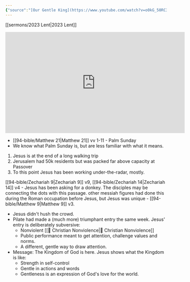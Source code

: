 ```yaml
---
{"source":"[Our Gentle King](https://www.youtube.com/watch?v=o0kG_50RC3w)","clipped":"2023-04-02","dg-publish":true,"grade":2,"context":"Personal","type":"Resource","status":"Active","topic":"Sermon","dateCreated":"2023-08-09","permalink":"/sermons/2023-04-02-our-gentle-king/","dgPassFrontmatter":true}
---
```



[[sermons/2023 Lent\|2023 Lent]]

<iframe width="560" height="315" src="https://www.youtube.com/embed/" title="YouTube video player" frameborder="0" allow="accelerometer; autoplay; clipboard-write; encrypted-media; gyroscope; picture-in-picture" allowfullscreen></iframe>

* [[94-bible/Matthew 21\|Matthew 21]] vv 1-11 - Palm Sunday
* We know what Palm Sunday is, but are less familiar with what it means.

1. Jesus is at the end of a long walking trip
2. Jerusalem had 50k residents but was packed far above capacity at Passover
3. To this point Jesus has been working under-the-radar, mostly.

[[94-bible/Zechariah 9\|Zechariah 9]] v9, [[94-bible/Zechariah 14\|Zechariah 14]] v4 - Jesus has been asking for a donkey. The disciples may be connecting the dots with this passage. other messiah figures had done this during the Roman occupation before Jesus, but Jesus was unique - [[94-bible/Matthew 9\|Matthew 9]] v3.

* Jesus didn't hush the crowd.
* Pilate had made a (much more) triumphant entry the same week. Jesus' entry is deliberately subversive:
    * Nonviolent [[📘 Christian Nonviolence\|📘 Christian Nonviolence]]
    * Public performance meant to get attention, challenge values and norms.
    * A different, gentle way to draw attention.
* Message: The Kingdom of God is here. Jesus shows what the Kingdom is like:
    * Strength in self-control
    * Gentle in actions and words
    * Gentleness is an expression of God's love for the world.